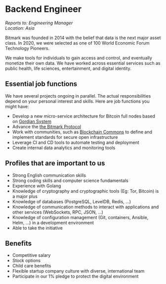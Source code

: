 # Backend Engineer

*Reports to: Engineering Manager<br/>
Location: Asia*

Bitmark was founded in 2014 with the belief that data is the next major asset class. In 2020, we were selected as one of 100 World Economic Forum Technology Pioneers.

We make tools for individuals to gain access and control, and eventually monetize their own data. We have worked across essential services such as public health, life sciences, entertainment, and digital identity.


## Essential job functions

We have several projects ongoing in parallel. The actual responsibilities depend on your personal interest and skills. Here are job functions you might have:

- Develop a new micro-service architecture for Bitcoin full nodes based on [Gordian System](https://github.com/BlockchainCommons/Gordian)
- Advance the [the Bitmark Protocol](https://bitmark.com/products/bitmark-protocol/faq)
- Work with communities, such as [Blockchain Commons](https://www.blockchaincommons.com/) to define and implement standards for secure open infrastructure
- Leverage CI and CD tools to automate testing and deployment
- Create internal data analytics and monitoring tools

## Profiles that are important to us

- Strong English communication skills
- Strong coding skills and computer science fundamentals
- Experience with Golang
- Knowledge of cryptography and cryptographic tools (Eg: Tor, Bitcoin) is a major plus
- Knowledge of databases (PostgreSQL, LevelDB, Redis, …)
- Knowledge of communication methods to interact with  applications and other services (WebSockets, RPC, JSON, …)
- Knowledge of configuration management (Git, containers, Ansible, Helm, …) in a development environment
- Able to take the initiative

## Benefits

- Competitive salary
- Stock options
- Child care benefits
- Flexible startup company culture with diverse, international team
- Participate in our 1% pledge to protect the digital environment

